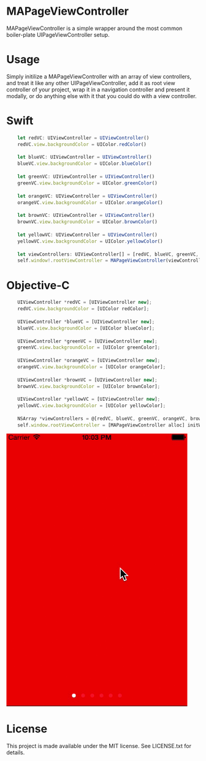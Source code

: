 MAPageViewController
==================

MAPageViewController is a simple wrapper around the most common boiler-plate UIPageViewController setup.


Usage
=====

Simply initilize a MAPageViewController with an array of view controllers, and treat it like any other UIPageViewController, add it as root view controller of your project, wrap it in a navigation controller and present it modally, or do anything else with it that you could do with a view controller.


Swift
=====

```js
    let redVC: UIViewController = UIViewController()
    redVC.view.backgroundColor = UIColor.redColor()

    let blueVC: UIViewController = UIViewController()
    blueVC.view.backgroundColor = UIColor.blueColor()

    let greenVC: UIViewController = UIViewController()
    greenVC.view.backgroundColor = UIColor.greenColor()

    let orangeVC: UIViewController = UIViewController()
    orangeVC.view.backgroundColor = UIColor.orangeColor()

    let brownVC: UIViewController = UIViewController()
    brownVC.view.backgroundColor = UIColor.brownColor()

    let yellowVC: UIViewController = UIViewController()
    yellowVC.view.backgroundColor = UIColor.yellowColor()

    let viewControllers: UIViewController[] = [redVC, blueVC, greenVC, orangeVC, brownVC, yellowVC]
    self.window!.rootViewController = MAPageViewController(viewControllers: viewControllers)

```

Objective-C
=====

```js
    UIViewController *redVC = [UIViewController new];
    redVC.view.backgroundColor = [UIColor redColor];

    UIViewController *blueVC = [UIViewController new];
    blueVC.view.backgroundColor = [UIColor blueColor];

    UIViewController *greenVC = [UIViewController new];
    greenVC.view.backgroundColor = [UIColor greenColor];

    UIViewController *orangeVC = [UIViewController new];
    orangeVC.view.backgroundColor = [UIColor orangeColor];

    UIViewController *brownVC = [UIViewController new];
    brownVC.view.backgroundColor = [UIColor brownColor];

    UIViewController *yellowVC = [UIViewController new];
    yellowVC.view.backgroundColor = [UIColor yellowColor];

    NSArray *viewControllers = @[redVC, blueVC, greenVC, orangeVC, brownVC, yellowVC];
    self.window.rootViewController = [MAPageViewController alloc] initWithViewControllers:viewControllers];

```


![demo](Screenshots/page_demo.gif)


License
=====

This project is made available under the MIT license. See LICENSE.txt for details.
